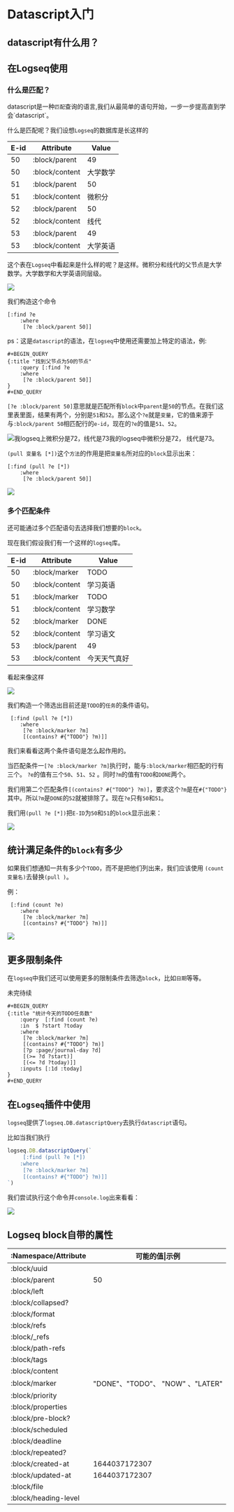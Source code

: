 # Datascript入门

## datascript有什么用？

## 在Logseq使用

### 什么是匹配？

datascript是一种`匹配`查询的语言,我们从最简单的语句开始，一步一步提高直到学会\`datascript\`。

什么是匹配呢？我们设想`Logseq`的数据库是长这样的

| E-id | Attribute      | Value |
| ---- | -------------- | ----- |
| 50   | :block/parent  | 49    |
| 50   | :block/content | 大学数学  |
| 51   | :block/parent  | 50    |
| 51   | :block/content | 微积分   |
| 52   | :block/parent  | 50    |
| 52   | :block/content | 线代    |
| 53   | :block/parent  | 49    |
| 53   | :block/content | 大学英语  |

这个表在`Logseq`中看起来是什么样的呢？是这样。微积分和线代的父节点是大学数学。大学数学和大学英语同层级。

![](../.gitbook/assets/28.png)

我们构造这个命令

```
[:find ?e 
    :where
     [?e :block/parent 50]]
```

ps：这是`datascript`的语法，在`logseq`中使用还需要加上特定的语法，例:

```
#+BEGIN_QUERY
{:title "找到父节点为50的节点"
    :query [:find ?e 
    :where
     [?e :block/parent 50]]
}
#+END_QUERY
```

`[?e :block/parent 50]`意思就是匹配所有`block`中`parent`是`50`的节点。在我们这里表里面，结果有两个，分别是`51`和`52`。那么这个`?e`就是`变量`，它的值来源于与`:block/parent 50`相匹配行的`e-id`，现在的`?e`的值是`51`、`52`。

![我logseq上微积分是72，线代是73](../.gitbook/assets/29.png)我的logseq中微积分是72， 线代是73。

`(pull 变量名 [*])`这个`方法`的作用是把`变量名`所对应的`block`显示出来：

```
[:find (pull ?e [*])
    :where
     [?e :block/parent 50]]
```

![](../.gitbook/assets/30.png)

### 

### 多个匹配条件

还可能通过多个匹配语句去选择我们想要的`block`。

现在我们假设我们有一个这样的`logseq`库。

| E-id | Attribute      | Value  |
| ---- | -------------- | ------ |
| 50   | :block/marker  | TODO   |
| 50   | :block/content | 学习英语   |
| 51   | :block/marker  | TODO   |
| 51   | :block/content | 学习数学   |
| 52   | :block/marker  | DONE   |
| 52   | :block/content | 学习语文   |
| 53   | :block/parent  | 49     |
| 53   | :block/content | 今天天气真好 |

看起来像这样

![](../.gitbook/assets/31.png)

我们构造一个筛选出目前还是`TODO`的`任务`的条件语句。

```
 [:find (pull ?e [*]) 
    :where
     [?e :block/marker ?m]
     [(contains? #{"TODO"} ?m)]]
```

我们来看看这两个条件语句是怎么起作用的。

当匹配条件一`[?e :block/marker ?m]`执行时，能与`:block/marker`相匹配的行有三个。 `?e`的值有三个`50`、`51`、`52` 。同时`?m`的值有`TODO`和`DONE`两个。

我们用第二个匹配条件`[(contains? #{"TODO"} ?m)]`，要求这个`?m`是在`#{"TODO"}`其中。所以`?m`是`DONE`的`52`就被排除了。现在`?e`只有`50`和`51`。

我们用`(pull ?e [*])`把`E-ID`为`50`和`51`的`block`显示出来：

![](../.gitbook/assets/32.png)

## 统计满足条件的`block`有多少

如果我们想通知一共有多少个`TODO`，而不是把他们列出来，我们应该使用 `(count 变量名)`去替换`(pull )`。

例：

```
 [:find (count ?e) 
    :where
     [?e :block/marker ?m]
     [(contains? #{"TODO"} ?m)]]
```

![](../.gitbook/assets/33.png)

## 更多限制条件

在`logseq`中我们还可以使用更多的限制条件去筛选`block`，比如`日期`等等。

未完待续

```
#+BEGIN_QUERY
{:title "统计今天的TODO任务数"
    :query  [:find (count ?e) 
    :in  $ ?start ?today
    :where
     [?e :block/marker ?m]
     [(contains? #{"TODO"} ?m)]
     [?p :page/journal-day ?d]
     [(>= ?d ?start)]
     [(<= ?d ?today)]]
    :inputs [:1d :today]
}
#+END_QUERY
```





## 在`Logseq`插件中使用

`logseq`提供了`logseq.DB.datascriptQuery`去执行`datascript`语句。

比如当我们执行

```typescript
logseq.DB.datascriptQuery(`
     [:find (pull ?e [*]) 
    :where
     [?e :block/marker ?m]
     [(contains? #{"TODO"} ?m)]]
`)
```

我们尝试执行这个命令并`console.log`出来看看：

![](../.gitbook/assets/34.png)

## 

## Logseq block自带的属性

| :Namespace/Attribute | 可能的值\|示例                      |
| -------------------- | ----------------------------- |
| :block/uuid          |                               |
| :block/parent        | 50                            |
| :block/left          |                               |
| :block/collapsed?    |                               |
| :block/format        |                               |
| :block/refs          |                               |
| :block/\_refs        |                               |
| :block/path-refs     |                               |
| :block/tags          |                               |
| :block/content       |                               |
| :block/marker        | "DONE"、"TODO"、 "NOW" 、"LATER" |
| :block/priority      |                               |
| :block/properties    |                               |
| :block/pre-block?    |                               |
| :block/scheduled     |                               |
| :block/deadline      |                               |
| :block/repeated?     |                               |
| :block/created-at    | 1644037172307                 |
| :block/updated-at    | 1644037172307                 |
| :block/file          |                               |
| :block/heading-level |                               |

